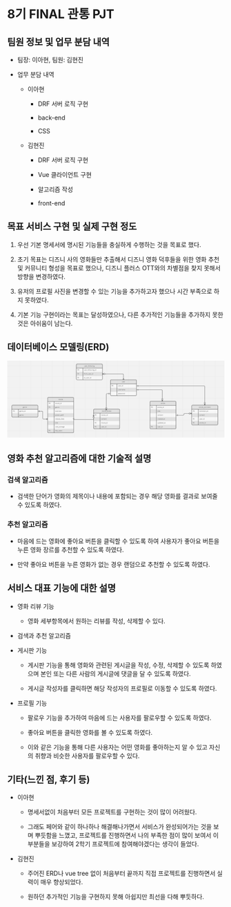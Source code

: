 # 8기 FINAL 관통 PJT

## 팀원 정보 및 업무 분담 내역

- 팀장: 이아현, 팀원: 김현진

- 업무 분담 내역
  
  - 이아현
    
    - DRF 서버 로직 구현
    
    - back-end
    
    - CSS
  
  - 김현진
    
    - DRF 서버 로직 구현
    
    - Vue 클라이언트 구현
    
    - 알고리즘 작성
    
    - front-end

## 목표 서비스 구현 및 실제 구현 정도

1. 우선 기본 명세서에 명시된 기능들을 충실하게 수행하는 것을 목표로 했다.

2. 초기 목표는 디즈니 사의 영화들만 추출해서 디즈니 영화 덕후들을 위한 영화
   추천 및 커뮤니티 형성을 목표로 했으나, 디즈니 플러스 OTT와의 차별점을 찾지 못해서 방향을 변경하였다.

3. 유저의 프로필 사진을 변경할 수 있는 기능을 추가하고자 했으나 시간 부족으로 하지 못하였다.

4. 기본 기능 구현이라는 목표는 달성하였으나, 다른 추가적인 기능들을 추가하지 못한 것은 아쉬움이 남는다.

## 데이터베이스 모델링(ERD)

![](README_assets/2022-11-28-17-50-48-Image%20Pasted%20at%202022-11-24%2021-50.png)

## 영화 추천 알고리즘에 대한 기술적 설명

### 검색 알고리즘

- 검색한 단어가 영화의 제목이나 내용에 포함되는 경우 해당 영화를 결과로 보여줄 수 있도록 하였다.

### 추천 알고리즘

- 마음에 드는 영화에 좋아요 버튼을 클릭할 수 있도록 하여 사용자가 좋아요 버튼을 누른 영화 장르를 추천할 수 있도록 하였다.

- 만약 좋아요 버튼을 누른 영화가 없는 경우 랜덤으로 추천할 수 있도록 하였다.

## 서비스 대표 기능에 대한 설명

- 영화 리뷰 기능
  
  - 영화 세부항목에서 원하는 리뷰를 작성, 삭제할 수 있다.

- 검색과 추천 알고리즘

- 게시판 기능
  
  - 게시판 기능을 통해 영화와 관련된 게시글을 작성, 수정, 삭제할 수 있도록 하였으며 본인 또는 다른 사람의 게시글에 댓글을 달 수 있도록 하였다.
  
  - 게시글 작성자를 클릭하면 해당 작성자의 프로필로 이동할 수 있도록 하였다.

- 프로필 기능
  
  - 팔로우 기능을 추가하여 마음에 드는 사용자를 팔로우할 수 있도록 하였다.
  
  - 좋아요 버튼을 클릭한 영화를 볼 수 있도록 하였다.
  
  - 이와 같은 기능을 통해 다른 사용자는 어떤 영화를 좋아하는지 알 수 있고 자신의 취향과 비슷한 사용자를 팔로우할 수 있다.

## 기타(느낀 점, 후기 등)

- 이아현
  
  - 명세서없이 처음부터 모든 프로젝트를 구현하는 것이 많이 어려웠다.
  
  - 그래도 페어와 같이 하나하나 해결해나가면서 서비스가 완성되어가는 것을 보며
    뿌듯함을 느꼈고, 프로젝트를 진행하면서 나의 부족한 점이 많이 보여서 이 부분들을 보강하여 2학기 프로젝트에 참여해야겠다는 생각이 들었다.

- 김현진
  
  - 주어진 ERD나 vue tree 없이 처음부터 끝까지 직접 프로젝트를 진행하면서 실력이 매우 향상되었다.
  
  - 원하던 추가적인 기능을 구현하지 못해 아쉽지만 최선을 다해 뿌듯하다.
